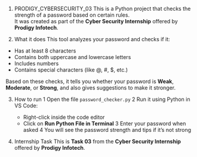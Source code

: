 1. PRODIGY_CYBERSECURITY_03
This is a Python project that checks the strength of a password based on certain rules.  
It was created as part of the **Cyber Security Internship** offered by **Prodigy Infotech**.

2. What it does
This tool analyzes your password and checks if it:
- Has at least 8 characters
- Contains both uppercase and lowercase letters
- Includes numbers
- Contains special characters (like @, #, $, etc.)

Based on these checks, it tells you whether your password is **Weak**, **Moderate**, or **Strong**, and also gives suggestions to make it stronger.

3. How to run
1 Open the file `password_checker.py`
2 Run it using Python in VS Code:
   - Right-click inside the code editor
   - Click on **Run Python File in Terminal**
3 Enter your password when asked
4 You will see the password strength and tips if it’s not strong


4. Internship Task
This is **Task 03** from the **Cyber Security Internship** offered by **Prodigy Infotech**.



